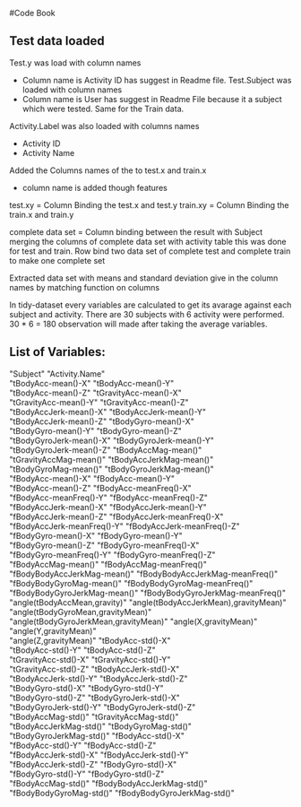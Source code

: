 #Code Book
## Test data loaded 
Test.y was load with column names
* Column name is Activity ID has suggest in Readme file. 
Test.Subject was loaded with column names
* Column name is User has suggest in Readme File because it a subject which were tested.
Same for the Train data. 

Activity.Label was also loaded with columns names
* Activity ID 
* Activity Name

Added the Columns names of the to test.x and train.x 
* column name is added though features
 
test.xy = Column Binding the test.x and test.y
train.xy = Column Binding the train.x and train.y

complete data set = Column binding between the result with Subject
merging the columns of complete data set with activity table
this was done for test and train. 
Row bind two data set of complete test and complete train to make one complete set

Extracted data set with means and standard deviation give in the column names by matching function on columns

In tidy-dataset every variables are calculated to get its avarage against each subject and activity.
There are 30 subjects with 6 activity were performed. 
30 * 6 = 180 observation will made after taking the average variables.

## List of Variables:
"Subject"                              "Activity.Name"                       
"tBodyAcc-mean()-X"                    "tBodyAcc-mean()-Y"                   
"tBodyAcc-mean()-Z"                    "tGravityAcc-mean()-X"                
"tGravityAcc-mean()-Y"                 "tGravityAcc-mean()-Z"                
"tBodyAccJerk-mean()-X"                "tBodyAccJerk-mean()-Y"               
"tBodyAccJerk-mean()-Z"                "tBodyGyro-mean()-X"                  
"tBodyGyro-mean()-Y"                   "tBodyGyro-mean()-Z"                  
"tBodyGyroJerk-mean()-X"               "tBodyGyroJerk-mean()-Y"              
"tBodyGyroJerk-mean()-Z"               "tBodyAccMag-mean()"                  
"tGravityAccMag-mean()"                "tBodyAccJerkMag-mean()"              
"tBodyGyroMag-mean()"                  "tBodyGyroJerkMag-mean()"             
"fBodyAcc-mean()-X"                    "fBodyAcc-mean()-Y"                   
"fBodyAcc-mean()-Z"                    "fBodyAcc-meanFreq()-X"               
"fBodyAcc-meanFreq()-Y"                "fBodyAcc-meanFreq()-Z"               
"fBodyAccJerk-mean()-X"                "fBodyAccJerk-mean()-Y"               
"fBodyAccJerk-mean()-Z"                "fBodyAccJerk-meanFreq()-X"           
"fBodyAccJerk-meanFreq()-Y"            "fBodyAccJerk-meanFreq()-Z"           
"fBodyGyro-mean()-X"                   "fBodyGyro-mean()-Y"                  
"fBodyGyro-mean()-Z"                   "fBodyGyro-meanFreq()-X"              
"fBodyGyro-meanFreq()-Y"               "fBodyGyro-meanFreq()-Z"              
"fBodyAccMag-mean()"                   "fBodyAccMag-meanFreq()"              
"fBodyBodyAccJerkMag-mean()"           "fBodyBodyAccJerkMag-meanFreq()"      
"fBodyBodyGyroMag-mean()"              "fBodyBodyGyroMag-meanFreq()"         
"fBodyBodyGyroJerkMag-mean()"          "fBodyBodyGyroJerkMag-meanFreq()"     
"angle(tBodyAccMean,gravity)"          "angle(tBodyAccJerkMean),gravityMean)"
"angle(tBodyGyroMean,gravityMean)"     "angle(tBodyGyroJerkMean,gravityMean)"
"angle(X,gravityMean)"                 "angle(Y,gravityMean)"                
"angle(Z,gravityMean)"                 "tBodyAcc-std()-X"                    
"tBodyAcc-std()-Y"                     "tBodyAcc-std()-Z"                    
"tGravityAcc-std()-X"                  "tGravityAcc-std()-Y"                 
"tGravityAcc-std()-Z"                  "tBodyAccJerk-std()-X"                
"tBodyAccJerk-std()-Y"                 "tBodyAccJerk-std()-Z"                
"tBodyGyro-std()-X"                    "tBodyGyro-std()-Y"                   
"tBodyGyro-std()-Z"                    "tBodyGyroJerk-std()-X"               
"tBodyGyroJerk-std()-Y"                "tBodyGyroJerk-std()-Z"               
"tBodyAccMag-std()"                    "tGravityAccMag-std()"                
"tBodyAccJerkMag-std()"                "tBodyGyroMag-std()"                  
"tBodyGyroJerkMag-std()"               "fBodyAcc-std()-X"                    
"fBodyAcc-std()-Y"                     "fBodyAcc-std()-Z"                    
"fBodyAccJerk-std()-X"                 "fBodyAccJerk-std()-Y"                
"fBodyAccJerk-std()-Z"                 "fBodyGyro-std()-X"                   
"fBodyGyro-std()-Y"                    "fBodyGyro-std()-Z"                   
"fBodyAccMag-std()"                    "fBodyBodyAccJerkMag-std()"           
"fBodyBodyGyroMag-std()"               "fBodyBodyGyroJerkMag-std()"  


